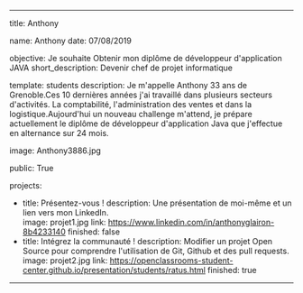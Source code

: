 ---

title: Anthony


name: Anthony
date: 07/08/2019

objective: Je souhaite Obtenir mon diplôme de développeur d'application JAVA
short_description: Devenir chef de projet informatique 

template: students
description:
		Je m'appelle Anthony 33 ans de Grenoble.Ces 10 dernières années j'ai travaillé dans plusieurs secteurs d'activités. La comptabilité, l'administration des ventes et dans la logistique.Aujourd'hui un nouveau challenge m'attend, je prépare actuellement le diplôme de développeur d'application Java que j'effectue en alternance sur 24 mois.

image: Anthony3886.jpg

public: True

projects:
  - title: Présentez-vous !
    description: Une présentation de moi-même et un lien vers mon LinkedIn.   
    image: projet1.jpg
    link: https://www.linkedin.com/in/anthonyglairon-8b4233140
    finished: false
  - title: Intégrez la communauté !
    description: Modifier un projet Open Source pour comprendre l'utilisation de Git, Github et des pull requests.
    image: projet2.jpg
    link: https://openclassrooms-student-center.github.io/presentation/students/ratus.html
    finished: true
---
